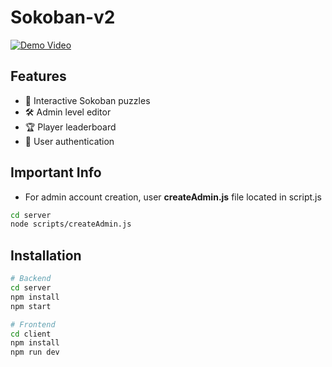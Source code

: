 # Sokoban-v2

[![Demo Video](/demo-thumbnail.jpg)](https://youtu.be/demo-link)

## Features

- 🧩 Interactive Sokoban puzzles
- 🛠️ Admin level editor
- 🏆 Player leaderboard
- 🔐 User authentication

## Important Info

- For admin account creation, user **createAdmin.js** file located in script.js

```bash
cd server
node scripts/createAdmin.js
```

## Installation

```bash
# Backend
cd server
npm install
npm start

# Frontend
cd client
npm install
npm run dev
```

